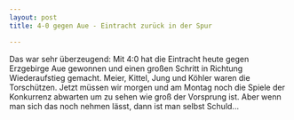 ```yaml
---
layout: post
title: 4-0 gegen Aue - Eintracht zurück in der Spur

---
```


Das war sehr überzeugend: Mit 4:0 hat die Eintracht heute gegen Erzgebirge Aue gewonnen und einen großen Schritt in Richtung Wiederaufstieg gemacht. Meier, Kittel, Jung und Köhler waren die Torschützen. Jetzt müssen wir morgen und am Montag noch die Spiele der Konkurrenz abwarten um zu sehen wie groß der Vorsprung ist. Aber wenn man sich das noch nehmen lässt, dann ist man selbst Schuld...


